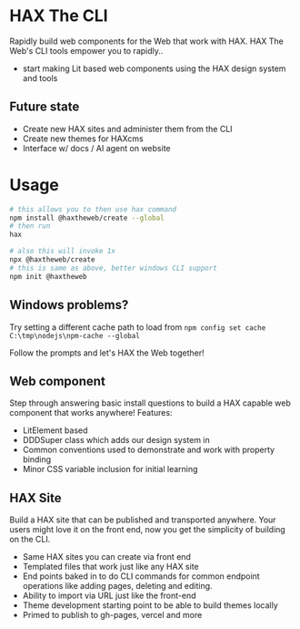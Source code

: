 # HAX The CLI
Rapidly build web components for the Web that work with HAX. HAX The Web's CLI tools empower you to rapidly..
- start making Lit based web components using the HAX design system and tools

## Future state
- Create new HAX sites and administer them from the CLI
- Create new themes for HAXcms
- Interface w/ docs / AI agent on website

# Usage

```bash
# this allows you to then use hax command
npm install @haxtheweb/create --global
# then run
hax

# also this will invoke 1x
npx @haxtheweb/create
# this is same as above, better windows CLI support
npm init @haxtheweb
```

## Windows problems?
Try setting a different cache path to load from `npm config set cache C:\tmp\nodejs\npm-cache --global`

Follow the prompts and let's HAX the Web together!

## Web component

Step through answering basic install questions to build a HAX capable web component that works anywhere! Features:
- LitElement based
- DDDSuper class which adds our design system in
- Common conventions used to demonstrate and work with property binding
- Minor CSS variable inclusion for initial learning

## HAX Site

Build a HAX site that can be published and transported anywhere. Your users might love it on the front end, now you get the simplicity of building on the CLI.
- Same HAX sites you can create via front end
- Templated files that work just like any HAX site
- End points baked in to do CLI commands for common endpoint operations like adding pages, deleting and editing.
- Ability to import via URL just like the front-end
- Theme development starting point to be able to build themes locally
- Primed to publish to gh-pages, vercel and more
